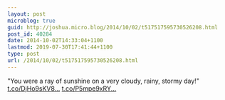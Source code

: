 ```yaml
---
layout: post
microblog: true
guid: http://joshua.micro.blog/2014/10/02/t517517595730526208.html
post_id: 40284
date: 2014-10-02T14:33:04+1100
lastmod: 2019-07-30T17:41:44+1100
type: post
url: /2014/10/02/t517517595730526208.html
---
```

"You were a ray of sunshine on a very cloudy, rainy, stormy day!" [t.co/DjHo9sKV8...](http://t.co/DjHo9sKV8H) [t.co/P5mpe9xRY...](http://t.co/P5mpe9xRY0)
